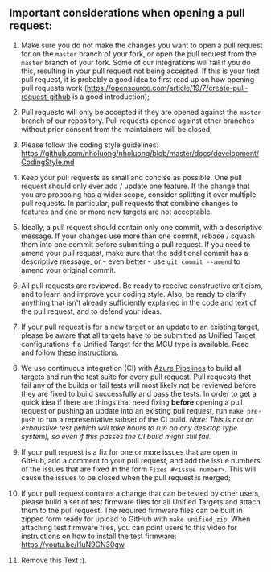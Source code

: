 ## Important considerations when opening a pull request:

1. Make sure you do not make the changes you want to open a pull request for on the `master` branch of your fork, or open the pull request from the `master` branch of your fork. Some of our integrations will fail if you do this, resulting in your pull request not being accepted. If this is your first pull request, it is probably a good idea to first read up on how opening pull requests work (https://opensource.com/article/19/7/create-pull-request-github is a good introduction);

2. Pull requests will only be accepted if they are opened against the `master` branch of our repository. Pull requests opened against other branches without prior consent from the maintainers will be closed;

3. Please follow the coding style guidelines: https://github.com/nholuong/nholuong/blob/master/docs/development/CodingStyle.md

4. Keep your pull requests as small and concise as possible. One pull request should only ever add / update one feature. If the change that you are proposing has a wider scope, consider splitting it over multiple pull requests. In particular, pull requests that combine changes to features and one or more new targets are not acceptable.

5. Ideally, a pull request should contain only one commit, with a descriptive message. If your changes use more than one commit, rebase / squash them into one commit before submitting a pull request. If you need to amend your pull request, make sure that the additional commit has a descriptive message, or - even better - use `git commit --amend` to amend your original commit.

6. All pull requests are reviewed. Be ready to receive constructive criticism, and to learn and improve your coding style. Also, be ready to clarify anything that isn't already sufficiently explained in the code and text of the pull request, and to defend your ideas.

7. If your pull request is for a new target or an update to an existing target, please be aware that all targets have to be submitted as Unified Target configurations if a Unified Target for the MCU type is available. Read and follow [these instructions](https://github.com/nholuong/nholuong/blob/master/docs/TargetMaintenance/CreatingAUnifiedTarget.md).

8. We use continuous integration (CI) with [Azure Pipelines](https://dev.azure.com/nholuong/nholuong%20Nightlies/_build) to build all targets and run the test suite for every pull request. Pull requests that fail any of the builds or fail tests will most likely not be reviewed before they are fixed to build successfully and pass the tests. In order to get a quick idea if there are things that need fixing **before** opening a pull request or pushing an update into an existing pull request, run `make pre-push` to run a representative subset of the CI build. _Note: This is not an exhaustive test (which will take hours to run on any desktop type system), so even if this passes the CI build might still fail._

9. If your pull request is a fix for one or more issues that are open in GitHub, add a comment to your pull request, and add the issue numbers of the issues that are fixed in the form `Fixes #<issue number>`. This will cause the issues to be closed when the pull request is merged;

10. If your pull request contains a change that can be tested by other users, please build a set of test firmware files for all Unified Targets and attach them to the pull request. The required firmware files can be built in zipped form ready for upload to GitHub with `make unified_zip`. When attaching test firmware files, you can point users to this video for instructions on how to install the test firmware: https://youtu.be/I1uN9CN30gw

11. Remove this Text :).
